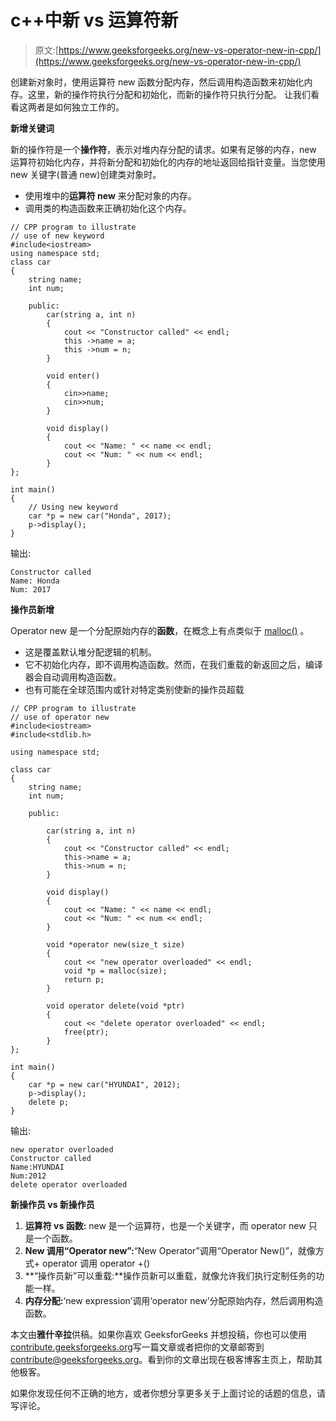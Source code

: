 # c++中新 vs 运算符新

> 原文:[https://www.geeksforgeeks.org/new-vs-operator-new-in-cpp/](https://www.geeksforgeeks.org/new-vs-operator-new-in-cpp/)

创建新对象时，使用运算符 new 函数分配内存，然后调用构造函数来初始化内存。这里，新的操作符执行分配和初始化，而新的操作符只执行分配。
让我们看看这两者是如何独立工作的。

**新增关键词**

新的操作符是一个**操作符**，表示对堆内存分配的请求。如果有足够的内存，new 运算符初始化内存，并将新分配和初始化的内存的地址返回给指针变量。当您使用 new 关键字(普通 new)创建类对象时。

*   使用堆中的**运算符 new** 来分配对象的内存。
*   调用类的构造函数来正确初始化这个内存。

```
// CPP program to illustrate 
// use of new keyword
#include<iostream>
using namespace std;
class car
{
    string name;
    int num;

    public:
        car(string a, int n)
        {
            cout << "Constructor called" << endl;
            this ->name = a;
            this ->num = n;
        }

        void enter()
        {
            cin>>name;
            cin>>num;
        }

        void display()
        {
            cout << "Name: " << name << endl;
            cout << "Num: " << num << endl;
        }
};

int main()
{
    // Using new keyword
    car *p = new car("Honda", 2017);
    p->display();
}
```

输出:

```
Constructor called
Name: Honda
Num: 2017

```

**操作员新增**

Operator new 是一个分配原始内存的**函数**，在概念上有点类似于 [malloc()](https://www.geeksforgeeks.org/malloc-vs-new/) 。

*   这是覆盖默认堆分配逻辑的机制。
*   它不初始化内存，即不调用构造函数。然而，在我们重载的新返回之后，编译器会自动调用构造函数。
*   也有可能在全球范围内或针对特定类别使新的操作员超载

```
// CPP program to illustrate 
// use of operator new
#include<iostream>
#include<stdlib.h>

using namespace std;

class car
{
    string name;
    int num;

    public:

        car(string a, int n)
        {
            cout << "Constructor called" << endl;
            this->name = a;
            this->num = n;
        }

        void display()
        { 
            cout << "Name: " << name << endl;
            cout << "Num: " << num << endl;
        }

        void *operator new(size_t size)
        {
            cout << "new operator overloaded" << endl;
            void *p = malloc(size);
            return p;
        }

        void operator delete(void *ptr)
        {
            cout << "delete operator overloaded" << endl;
            free(ptr);
        }
};

int main()
{
    car *p = new car("HYUNDAI", 2012);
    p->display();
    delete p;
}
```

输出:

```
new operator overloaded
Constructor called
Name:HYUNDAI
Num:2012
delete operator overloaded

```

**新操作员 vs 新操作员**

1.  **运算符 vs 函数:** new 是一个运算符，也是一个关键字，而 operator new 只是一个函数。
2.  **New 调用“Operator new”:**“New Operator”调用“Operator New()”，就像方式+ operator 调用 operator +()
3.  **“操作员新”可以重载:**操作员新可以重载，就像允许我们执行定制任务的功能一样。
4.  **内存分配:**‘new expression’调用‘operator new’分配原始内存，然后调用构造函数。

本文由**雅什辛拉**供稿。如果你喜欢 GeeksforGeeks 并想投稿，你也可以使用[contribute.geeksforgeeks.org](http://www.contribute.geeksforgeeks.org)写一篇文章或者把你的文章邮寄到 contribute@geeksforgeeks.org。看到你的文章出现在极客博客主页上，帮助其他极客。

如果你发现任何不正确的地方，或者你想分享更多关于上面讨论的话题的信息，请写评论。